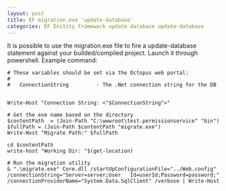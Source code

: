 ```yaml
---
layout: post
title: EF migration.exe 'update-database'
categories: EF Enitity Framework update database update-database
---
```

It is possible to use the migration.exe file to fire a update-database statement against your builded/compiled project. Launch it through powershell. Example command:


<!-- language: lang-none -->
    # These variables should be set via the Octopus web portal:
    #
    #   ConnectionString         - The .Net connection string for the DB


    Write-Host "Connection String: <"$ConnectionString">"

    # Get the exe name based on the directory
    $contentPath  = (Join-Path "C:\wwwroot\test.permissionservice" "bin")
    $fullPath = (Join-Path $contentPath "migrate.exe")
    Write-Host "Migrate Path:" $fullPath

    cd $contentPath
    write-host "Working Dir: "$(get-location)

    # Run the migration utility
    & ".\migrate.exe" Core.dll /startUpConfigurationFile="../Web.config" /connectionString="Server=server;User   Id=userId;Password=password;" /connectionProviderName="System.Data.SqlClient" /verbose | Write-Host
